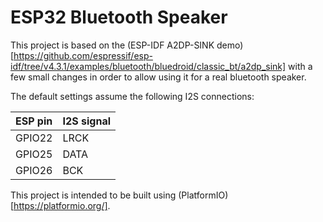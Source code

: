 ESP32 Bluetooth Speaker
======================

This project is based on the (ESP-IDF A2DP-SINK demo)[https://github.com/espressif/esp-idf/tree/v4.3.1/examples/bluetooth/bluedroid/classic_bt/a2dp_sink] with a few small changes in order to allow using it
for a real bluetooth speaker.

The default settings assume the following I2S connections:

| ESP pin   | I2S signal   |
| :-------- | :----------- |
| GPIO22    | LRCK         |
| GPIO25    | DATA         |
| GPIO26    | BCK          |

This project is intended to be built using (PlatformIO)[https://platformio.org/].